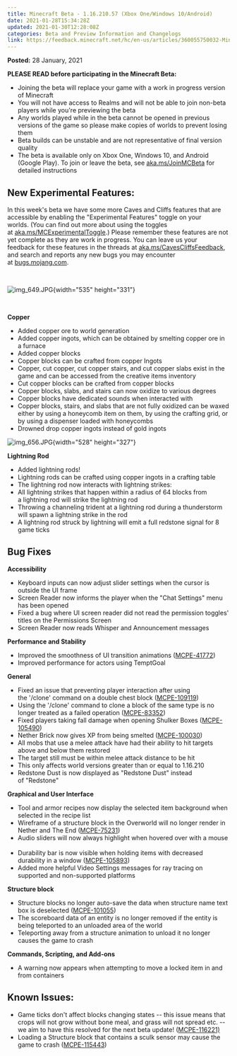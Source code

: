 ```yaml
---
title: Minecraft Beta - 1.16.210.57 (Xbox One/Windows 10/Android)
date: 2021-01-28T15:34:28Z
updated: 2021-01-30T12:28:08Z
categories: Beta and Preview Information and Changelogs
link: https://feedback.minecraft.net/hc/en-us/articles/360055750032-Minecraft-Beta-1-16-210-57-Xbox-One-Windows-10-Android-
---
```


**Posted:** 28 January, 2021

**PLEASE READ before participating in the Minecraft Beta:**

-   Joining the beta will replace your game with a work in progress version of Minecraft
-   You will not have access to Realms and will not be able to join non-beta players while you\'re previewing the beta
-   Any worlds played while in the beta cannot be opened in previous versions of the game so please make copies of worlds to prevent losing them
-   Beta builds can be unstable and are not representative of final version quality
-   The beta is available only on Xbox One, Windows 10, and Android (Google Play). To join or leave the beta, see [aka.ms/JoinMCBeta](https://aka.ms/JoinMCBeta) for detailed instructions

## **New Experimental Features:** 

In this week\'s beta we have some more Caves and Cliffs features that are accessible by enabling the \"Experimental Features\" toggle on your worlds. (You can find out more about using the toggles at [aka.ms/MCExperimentalToggle](https://aka.ms/MCExperimentalToggle).) Please remember these features are not yet complete as they are work in progress. You can leave us your feedback for these features in the threads at [aka.ms/CavesCliffsFeedback](https://aka.ms/CavesCliffsFeedback), and search and reports any new bugs you may encounter at [bugs.mojang.com](https://bugs.mojang.com/).  

 

![img_649.JPG](https://feedback.minecraft.net/hc/article_attachments/360083887052/img_649.JPG){width="535" height="331"}

 

**Copper** 

-   Added copper ore to world generation  
-   Added copper ingots, which can be obtained by smelting copper ore in a furnace  
-   Added copper blocks
-   Copper blocks can be crafted from copper Ingots  
-   Copper, cut copper, cut copper stairs, and cut copper slabs exist in the game and can be accessed from the creative items inventory  
-   Cut copper blocks can be crafted from copper blocks  
-   Copper blocks, slabs, and stairs can now oxidize to various degrees  
-   Copper blocks have dedicated sounds when interacted with  
-   Copper blocks, stairs, and slabs that are not fully oxidized can be waxed either by using a honeycomb item on them, by using the crafting grid, or by using a dispenser loaded with honeycombs  
-   Drowned drop copper ingots instead of gold ingots  

![img_656.JPG](https://feedback.minecraft.net/hc/article_attachments/360083959731/img_656.JPG){width="528" height="327"}

**Lightning Rod** 

-   Added lightning rods!  
-   Lightning rods can be crafted using copper ingots in a crafting table  
-   The lightning rod now interacts with lightning strikes:  
-   All lightning strikes that happen within a radius of 64 blocks from a lightning rod will strike the lightning rod 
-   Throwing a channeling trident at a lightning rod during a thunderstorm will spawn a lightning strike in the rod 
-   A lightning rod struck by lightning will emit a full redstone signal for 8 game ticks

## **Bug Fixes** 

**Accessibility** 

-   Keyboard inputs can now adjust slider settings when the cursor is outside the UI frame  
-   Screen Reader now informs the player when the \"Chat Settings\" menu has been opened  
-   Fixed a bug where UI screen reader did not read the permission toggles\' titles on the Permissions Screen  
-   Screen Reader now reads Whisper and Announcement messages 

**Performance and Stability** 

-   Improved the smoothness of UI transition animations ([MCPE-41772](https://bugs.mojang.com/browse/MCPE-41772))  
-   Improved performance for actors using TemptGoal   

**General** 

-   Fixed an issue that preventing player interaction after using the \'/clone\' command on a double chest block ([MCPE-109119](https://bugs.mojang.com/browse/MCPE-109119))  
-   Using the \'/clone\' command to clone a block of the same type is no longer treated as a failed operation ([MCPE-83352](https://bugs.mojang.com/browse/MCPE-83352))  
-   Fixed players taking fall damage when opening Shulker Boxes ([MCPE-105490](https://bugs.mojang.com/browse/MCPE-105490))  
-   Nether Brick now gives XP from being smelted ([MCPE-100030](https://bugs.mojang.com/browse/MCPE-100030))   
-   All mobs that use a melee attack have had their ability to hit targets above and below them restored 
-   The target still must be within melee attack distance to be hit 
-   This only affects world versions greater than or equal to 1.16.210  
-   Redstone Dust is now displayed as \"Redstone Dust\" instead of \"Redstone\"   

**Graphical and User Interface** 

-   Tool and armor recipes now display the selected item background when selected in the recipe list  
-   Wireframe of a structure block in the Overworld will no longer render in Nether and The End ([MCPE-75231](https://bugs.mojang.com/browse/MCPE-75231))  
-   Audio sliders will now always highlight when hovered over with a mouse  
-   Durability bar is now visible when holding items with decreased durability in a window ([MCPE-105893](https://bugs.mojang.com/browse/MCPE-105893))  
-   Added more helpful Video Settings messages for ray tracing on supported and non-supported platforms  

**Structure block** 

-   Structure blocks no longer auto-save the data when structure name text box is deselected ([MCPE-101055](https://bugs.mojang.com/browse/MCPE-101055))  
-   The scoreboard data of an entity is no longer removed if the entity is being teleported to an unloaded area of the world  
-   Teleporting away from a structure animation to unload it no longer causes the game to crash   

**Commands, Scripting, and Add-ons** 

-   A warning now appears when attempting to move a locked item in and from containers  

## **Known Issues:** 

-   Game ticks don\'t affect blocks changing states -- this issue means that crops will not grow without bone meal, and grass will not spread etc. -- we aim to have this resolved for the next beta update! ([MCPE-116221)](https://bugs.mojang.com/browse/MCPE-116221)
-   Loading a Structure block that contains a sculk sensor may cause the game to crash ([MCPE-115443](https://bugs.mojang.com/browse/MCPE-115443))

